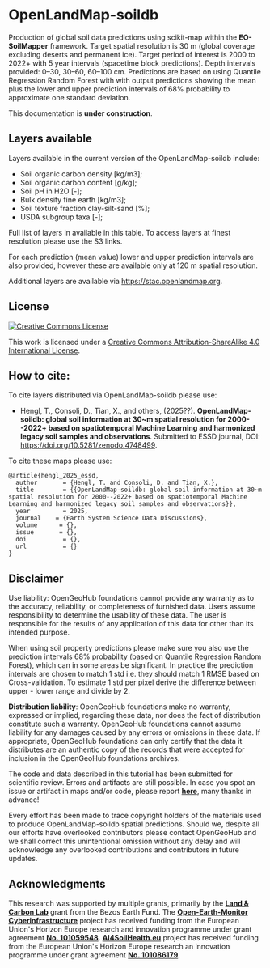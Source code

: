 # OpenLandMap-soildb

Production of global soil data predictions using scikit-map within the **EO-SoilMapper** framework. 
Target spatial resolution is 30 m (global coverage excluding deserts and permanent ice). 
Target period of interest is 2000 to 2022+ with 5 year intervals (spacetime block predictions). 
Depth intervals provided: 0–30, 30–60, 60–100 cm.
Predictions are based on using Quantile Regression Random Forest with with output predictions showing 
the mean plus the lower and upper prediction intervals of 68% probability to approximate one standard deviation.

This documentation is **under construction**.

## Layers available

Layers available in the current version of the OpenLandMap-soildb include:

- Soil organic carbon density [kg/m3];
- Soil organic carbon content [g/kg];
- Soil pH in H2O [-];
- Bulk density fine earth [kg/m3];
- Soil texture fraction clay-silt-sand [%];
- USDA subgroup taxa [-];

Full list of layers in available in this table. To access layers at finest resolution please use the S3 links.

For each prediction (mean value) lower and upper prediction intervals are also provided, however 
these are available only at 120 m spatial resolution.

Additional layers are available via https://stac.openlandmap.org. 

## License

[<img alt="Creative Commons License" style="border-width:0" src="https://i.creativecommons.org/l/by-sa/4.0/88x31.png" />](http://creativecommons.org/licenses/by-sa/4.0/)

This work is licensed under a [Creative Commons Attribution-ShareAlike 4.0 International License](http://creativecommons.org/licenses/by-sa/4.0/).

## How to cite:

To cite layers distributed via OpenLandMap-soildb please use:

- Hengl, T., Consoli, D., Tian, X., and others, (2025??). **OpenLandMap-soildb: global soil information at 30~m spatial resolution for 2000--2022+ based on spatiotemporal Machine Learning and harmonized legacy soil samples and observations**. Submitted to ESSD journal, DOI: <https://doi.org/10.5281/zenodo.4748499>.

To cite these maps please use:

```
@article{hengl_2025_essd,
  author       = {Hengl, T. and Consoli, D. and Tian, X.},
  title        = {{OpenLandMap-soildb: global soil information at 30~m spatial resolution for 2000--2022+ based on spatiotemporal Machine Learning and harmonized legacy soil samples and observations}},
  year         = 2025,
  journal    = {Earth System Science Data Discussions},
  volume      = {},
  issue       = {},
  doi          = {},
  url          = {}
}
```

## Disclaimer

Use liability: OpenGeoHub foundations cannot provide any warranty as to the accuracy, reliability, or completeness of furnished data. Users assume responsibility to determine the usability of these data. The user is responsible for the results of any application of this data for other than its intended purpose.

When using soil property predictions please make sure you also use the prediction intervals 68% probability 
(based on Quantile Regression Random Forest), which can in some areas be significant. 
In practice the prediction intervals are chosen to match 1 std i.e. they should match 1 RMSE based on 
Cross-validation. To estimate 1 std per pixel derive the difference between upper - lower range and divide by 2.

**Distribution liability**: OpenGeoHub foundations make no warranty, expressed or implied, regarding these data, nor does the fact of distribution constitute such a warranty. OpenGeoHub foundations cannot assume liability for any damages caused by any errors or omissions in these data. If appropriate, OpenGeoHub foundations can only certify that the data it distributes are an authentic copy of the records that were accepted for inclusion in the OpenGeoHub foundations archives.

The code and data described in this tutorial has been submitted for scientific review. Errors and artifacts are still possible. In case you spot an issue or artifact in maps and/or code, please report **[here](https://github.com/openlandmap/soildb/issues)**, many thanks in advance!

Every effort has been made to trace copyright holders of the materials used to produce OpenLandMap-soildb spatial predictions. Should we, despite all our efforts have overlooked contributors please contact OpenGeoHub and we shall correct this unintentional omission without any delay and will acknowledge any overlooked contributions and contributors in future updates.

## Acknowledgments

This research was supported by multiple grants, primarily by the **[Land & Carbon Lab](https://landcarbonlab.org/)** grant from the Bezos Earth Fund. The **[Open-Earth-Monitor Cyberinfrastructure](https://EarthMonitor.org)** project has received funding from the European Union's Horizon Europe research and innovation programme under grant agreement **[No. 101059548](https://cordis.europa.eu/project/id/101059548)**. **[AI4SoilHealth.eu](https://AI4SoilHealth.eu)** project has received funding from the European Union's Horizon Europe research an innovation programme under grant agreement **[No. 101086179](https://cordis.europa.eu/project/id/101086179)**. 

